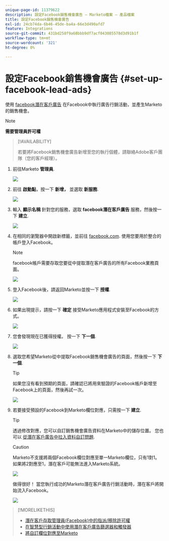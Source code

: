 ```yaml
---
unique-page-id: 11379622
description: 設定Facebook銷售機會廣告 — Marketo檔案 — 產品檔案
title: 設定Facebook銷售機會廣告
exl-id: 24cb74da-6b46-45de-ba4a-66e3d490afd7
feature: Integrations
source-git-commit: 431bd258f9a68bbb9df7acf043085578d3d91b1f
workflow-type: tm+mt
source-wordcount: '321'
ht-degree: 0%

---
```


# 設定Facebook銷售機會廣告 {#set-up-facebook-lead-ads}

使用 [facebook潛在客戶廣告](https://www.facebook.com/business/a/lead-ads) 在Facebook中執行廣告行銷活動，並產生Marketo的銷售機會。

>[!NOTE]
>
>**需要管理員許可權**

>[!AVAILABILITY]
>
>若要將Facebook銷售機會廣告新增至您的執行個體，請聯絡Adobe客戶團隊（您的客戶經理）。

1. 前往Marketo **管理員**.

   ![](assets/image2016-11-29-10-3a50-3a29.png)

1. 前往 **啟動點**，按一下 **新增，** 並選取 **新服務**.

   ![](assets/image2016-11-29-10-3a51-3a11.png)

1. 輸入 **顯示名稱** 針對您的服務，選取 **facebook潛在客戶廣告** 服務，然後按一下 **建立**.

   ![](assets/image2016-11-29-10-3a51-3a47.png)

1. 在相同的瀏覽器中開啟新標籤，並前往 [facebook.com](https://www.facebook.com). 使用您要用於整合的帳戶登入Facebook。

   >[!NOTE]
   >
   >facebook帳戶需要存取您要從中提取潛在客戶廣告的所有Facebook業務頁面。

   ![](assets/image2016-11-29-10-3a52-3a29.png)

1. 登入Facebook後，請返回Marketo並按一下 **授權**.

   ![](assets/image2016-11-29-10-3a52-3a51.png)

1. 如果出現提示，請按一下 **確定** 接受Marketo應用程式安裝至Facebook的方式。

   ![](assets/image2016-11-29-10-3a56-3a3.png)

1. 您會發現現在已獲得授權。 按一下 **下一個**.

   ![](assets/image2016-11-29-10-3a56-3a28.png)

1. 選取您希望Marketo從中提取Facebook銷售機會廣告的頁面，然後按一下 **下一個**.

   >[!TIP]
   >
   >如果您沒有看到預期的頁面，請確認已將用來驗證的Facebook帳戶新增至Facebook上的頁面，然後再試一次。

   ![](assets/image2016-11-29-10-3a58-3a36.png)

1. 若要接受預設的Facebook到Marketo欄位對應，只需按一下 **建立**.

   >[!TIP]
   >
   >透過修改對應，您可以自訂銷售機會廣告資料在Marketo中的儲存位置。 您也可以 [從潛在客戶廣告中拉入資料自訂問題](/help/marketo/product-docs/demand-generation/facebook/set-up-facebook-lead-ads/map-custom-fields-to-marketo.md).

   >[!CAUTION]
   >
   >Marketo不支援將兩個Facebook欄位對應至單一Marketo欄位，只有1對1。 如果將2對應至1，潛在客戶可能無法進入Marketo系統。

   ![](assets/image2016-11-29-11-3a0-3a2.png)

   做得很好！ 當您執行成功的Marketo潛在客戶廣告行銷活動時，潛在客戶將開始流入Facebook。

   ![](assets/image2016-11-29-12-3a32-3a54.png)

>[!MORELIKETHIS]
>
>* [潛在客戶存取管理員(Facebook)中的指派/移除許可權](https://www.facebook.com/business/help/540596413257598?id=735435806665862)
>* [在智慧型行銷活動中使用潛在客戶廣告篩選器和觸發器](/help/marketo/product-docs/demand-generation/facebook/use-lead-ads-filters-and-triggers-in-a-smart-campaign.md)
>* [將自訂欄位對應至Marketo](/help/marketo/product-docs/demand-generation/facebook/set-up-facebook-lead-ads/map-custom-fields-to-marketo.md)
